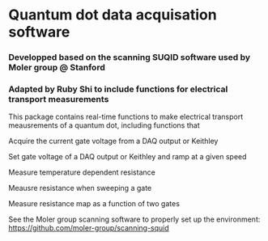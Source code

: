 # Quantum dot data acquisation software
### Developped based on the scanning SUQID software used by Moler group @ Stanford
### Adapted by Ruby Shi to include functions for electrical transport measurements

This package contains real-time functions to make electrical transport meausrements of a quantum dot, including functions that 

Acquire the current gate voltage from a DAQ output or Keithley

Set gate voltage of a DAQ output or Keithley and ramp at a given speed

Measure temperature dependent resistance 

Meausre resistance when sweeping a gate

Measure resistance map as a function of two gates

See the Moler group scanning software to properly set up the environment: https://github.com/moler-group/scanning-squid
